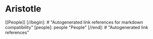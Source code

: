 # Aristotle

[[People]]
[//begin]: # "Autogenerated link references for markdown compatibility"
[people]: people "People"
[//end]: # "Autogenerated link references"
